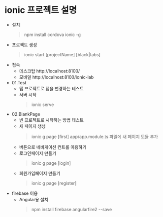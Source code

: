 # ionic 프로젝트 설명
- 설치
    > npm install cordova ionic -g
- 프로젝트 생성
    > ionic start [projectName] [black|tabs]
- 접속
    - 데스크탑
        http://localhost:8100/
    - 모바일
        http://localhost:8100/ionic-lab
- 01.Test
    - 탭 프로젝트로 탭을 변경하는 테스트
    - 서버 시작
        > ionic serve
- 02.BlankPage
    - 빈 프로젝트로 시작하는 방법 테스트
    - 새 페이지 생성
        > ionic g page [first]
        app/app.module.ts 파일에 새 페이지 모듈 추가
    - 버튼으로 네비게이션 컨트롤 이용하기
    - 로그인페이지 만들기
        > ionic g page [login]
    - 회원가입페이지 만들기
        > ionic g page [register]
- firebase 이용
    - Angular용 설치
        > npm install firebase angularfire2 --save



